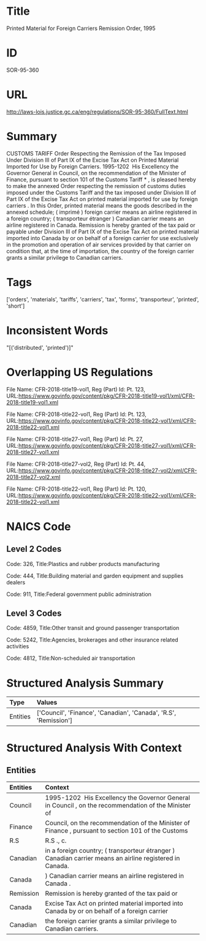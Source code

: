# Title
Printed Material for Foreign Carriers Remission Order, 1995


# ID
SOR-95-360

# URL
http://laws-lois.justice.gc.ca/eng/regulations/SOR-95-360/FullText.html


# Summary
CUSTOMS TARIFF Order Respecting the Remission of the Tax Imposed Under Division III of Part IX of the Excise Tax Act on Printed Material Imported for Use by Foreign Carriers.
1995-1202  His Excellency the Governor General in Council, on the recommendation of the Minister of Finance, pursuant to section 101 of the  Customs Tariff * , is pleased hereby to make the annexed  Order respecting the remission of customs duties imposed under the Customs Tariff and the tax imposed under Division III of Part IX of the Excise Tax Act on printed material imported for use by foreign carriers .
In this Order, printed material  means the goods described in the annexed schedule; ( imprimé ) foreign carrier  means an airline registered in a foreign country; ( transporteur étranger ) Canadian carrier  means an airline registered in Canada.
Remission is hereby granted of the tax paid or payable under Division III of Part IX of the  Excise Tax Act  on printed material imported into Canada by or on behalf of a foreign carrier for use exclusively in the promotion and operation of air services provided by that carrier on condition that, at the time of importation, the country of the foreign carrier grants a similar privilege to Canadian carriers.


# Tags
['orders', 'materials', 'tariffs', 'carriers', 'tax', 'forms', 'transporteur', 'printed', 'short']


# Inconsistent Words
"[('distributed', 'printed')]"


# Overlapping US Regulations
File Name: CFR-2018-title19-vol1, Reg (Part) Id: Pt. 123, URL:https://www.govinfo.gov/content/pkg/CFR-2018-title19-vol1/xml/CFR-2018-title19-vol1.xml

File Name: CFR-2018-title22-vol1, Reg (Part) Id: Pt. 123, URL:https://www.govinfo.gov/content/pkg/CFR-2018-title22-vol1/xml/CFR-2018-title22-vol1.xml

File Name: CFR-2018-title27-vol1, Reg (Part) Id: Pt. 27, URL:https://www.govinfo.gov/content/pkg/CFR-2018-title27-vol1/xml/CFR-2018-title27-vol1.xml

File Name: CFR-2018-title27-vol2, Reg (Part) Id: Pt. 44, URL:https://www.govinfo.gov/content/pkg/CFR-2018-title27-vol2/xml/CFR-2018-title27-vol2.xml

File Name: CFR-2018-title22-vol1, Reg (Part) Id: Pt. 120, URL:https://www.govinfo.gov/content/pkg/CFR-2018-title22-vol1/xml/CFR-2018-title22-vol1.xml




# NAICS Code
## Level 2 Codes
Code: 326, Title:Plastics and rubber products manufacturing

Code: 444, Title:Building material and garden equipment and supplies dealers

Code: 911, Title:Federal government public administration




## Level 3 Codes
Code: 4859, Title:Other transit and ground passenger transportation

Code: 5242, Title:Agencies, brokerages and other insurance related activities

Code: 4812, Title:Non-scheduled air transportation







# Structured Analysis Summary
| Type     | Values                                                           |
|:---------|:-----------------------------------------------------------------|
| Entities | ['Council', 'Finance', 'Canadian', 'Canada', 'R.S', 'Remission'] |


# Structured Analysis With Context
 


## Entities
| Entities   | Context                                                                                                   |
|:-----------|:----------------------------------------------------------------------------------------------------------|
| Council    | 1995-1202  His Excellency the Governor General in  Council , on the recommendation of the Minister of     |
| Finance    | Council, on the recommendation of the Minister of Finance , pursuant to section 101 of the Customs        |
| R.S        | R.S ., c.                                                                                                 |
| Canadian   | in a foreign country; ( transporteur étranger ) Canadian  carrier  means an airline registered in Canada. |
| Canada     | ) Canadian carrier means an airline registered in Canada .                                                |
| Remission  | Remission is hereby granted of the tax paid or                                                            |
| Canada     | Excise Tax Act on printed material imported into Canada by or on behalf of a foreign carrier              |
| Canadian   | the foreign carrier grants a similar privilege to Canadian  carriers.                                     |


